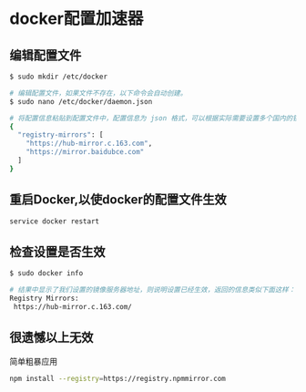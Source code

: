 # docker配置加速器

## 编辑配置文件

```sh
$ sudo mkdir /etc/docker

# 编辑配置文件，如果文件不存在，以下命令会自动创建。
$ sudo nano /etc/docker/daemon.json

# 将配置信息粘贴到配置文件中，配置信息为 json 格式，可以根据实际需要设置多个国内的镜像服务器。
{
  "registry-mirrors": [
    "https://hub-mirror.c.163.com",
    "https://mirror.baidubce.com"
  ]
}
```

## 重启Docker,以使docker的配置文件生效

```sh
service docker restart
```

## 检查设置是否生效

```sh
$ sudo docker info

# 结果中显示了我们设置的镜像服务器地址，则说明设置已经生效，返回的信息类似下面这样：
Registry Mirrors:
 https://hub-mirror.c.163.com/
```

## 很遗憾以上无效

简单粗暴应用

```sh
npm install --registry=https://registry.npmmirror.com
```
